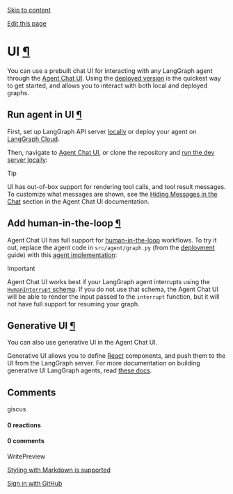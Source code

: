 [Skip to content](https://langchain-ai.github.io/langgraph/agents/ui/#ui)

[Edit this page](https://github.com/langchain-ai/langgraph/edit/main/docs/docs/agents/ui.md "Edit this page")

# UI [¶](https://langchain-ai.github.io/langgraph/agents/ui/\#ui "Permanent link")

You can use a prebuilt chat UI for interacting with any LangGraph agent through the [Agent Chat UI](https://github.com/langchain-ai/agent-chat-ui). Using the [deployed version](https://agentchat.vercel.app/) is the quickest way to get started, and allows you to interact with both local and deployed graphs.

## Run agent in UI [¶](https://langchain-ai.github.io/langgraph/agents/ui/\#run-agent-in-ui "Permanent link")

First, set up LangGraph API server [locally](https://langchain-ai.github.io/langgraph/agents/deployment/#launch-langgraph-server-locally) or deploy your agent on [LangGraph Cloud](https://langchain-ai.github.io/langgraph/cloud/quick_start/).

Then, navigate to [Agent Chat UI](https://agentchat.vercel.app/), or clone the repository and [run the dev server locally](https://github.com/langchain-ai/agent-chat-ui?tab=readme-ov-file#setup):

Tip

UI has out-of-box support for rendering tool calls, and tool result messages. To customize what messages are shown, see the [Hiding Messages in the Chat](https://github.com/langchain-ai/agent-chat-ui?tab=readme-ov-file#hiding-messages-in-the-chat) section in the Agent Chat UI documentation.

## Add human-in-the-loop [¶](https://langchain-ai.github.io/langgraph/agents/ui/\#add-human-in-the-loop "Permanent link")

Agent Chat UI has full support for [human-in-the-loop](https://langchain-ai.github.io/langgraph/concepts/human_in_the_loop/) workflows. To try it out, replace the agent code in `src/agent/graph.py` (from the [deployment](https://langchain-ai.github.io/langgraph/agents/deployment/) guide) with this [agent implementation](https://langchain-ai.github.io/langgraph/agents/human-in-the-loop/#using-with-agent-inbox):

Important

Agent Chat UI works best if your LangGraph agent interrupts using the [`HumanInterrupt` schema](https://langchain-ai.github.io/langgraph/reference/prebuilt/#langgraph.prebuilt.interrupt.HumanInterrupt "<code class=\"doc-symbol doc-symbol-heading doc-symbol-class\"></code>            <span class=\"doc doc-object-name doc-class-name\">HumanInterrupt</span>"). If you do not use that schema, the Agent Chat UI will be able to render the input passed to the `interrupt` function, but it will not have full support for resuming your graph.

## Generative UI [¶](https://langchain-ai.github.io/langgraph/agents/ui/\#generative-ui "Permanent link")

You can also use generative UI in the Agent Chat UI.

Generative UI allows you to define [React](https://react.dev/) components, and push them to the UI from the LangGraph server. For more documentation on building generative UI LangGraph agents, read [these docs](https://langchain-ai.github.io/langgraph/cloud/how-tos/generative_ui_react/).

## Comments

giscus

#### 0 reactions

#### 0 comments

WritePreview

[Styling with Markdown is supported](https://guides.github.com/features/mastering-markdown/ "Styling with Markdown is supported")

[Sign in with GitHub](https://giscus.app/api/oauth/authorize?redirect_uri=https%3A%2F%2Flangchain-ai.github.io%2Flanggraph%2Fagents%2Fui%2F)